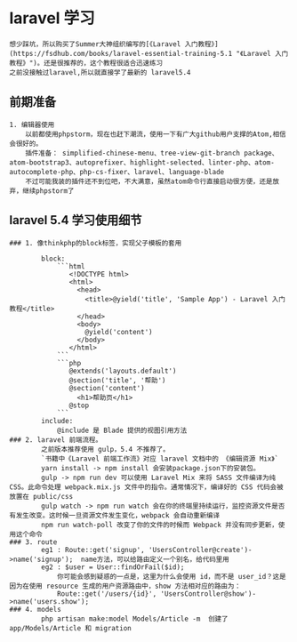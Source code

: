 # laravel 学习
    想少踩坑，所以购买了Summer大神组织编写的[《Laravel 入门教程》](https://fsdhub.com/books/laravel-essential-training-5.1 "《Laravel 入门教程》")。还是很推荐的，这个教程很适合迅速练习
    之前没接触过laravel,所以就直接学了最新的 laravel5.4
## 前期准备
    1. 编辑器使用
        以前都使用phpstorm，现在也赶下潮流，使用一下有广大github用户支撑的Atom,相信会很好的。
        插件准备： simplified-chinese-menu、tree-view-git-branch package、atom-bootstrap3、autoprefixer、highlight-selected、linter-php、atom-autocomplete-php、php-cs-fixer、laravel、language-blade
        不过可能我装的插件还不到位吧，不大满意，虽然atom命令行直接启动很方便，还是放弃，继续phpstorm了
## laravel 5.4 学习使用细节
    ### 1. 像thinkphp的block标签，实现父子模板的套用

            block:
                ```html
                   <!DOCTYPE html>
                   <html>
                     <head>
                       <title>@yield('title', 'Sample App') - Laravel 入门教程</title>
                     </head>
                     <body>
                       @yield('content')
                     </body>
                   </html>
                ```
                ```php
                   @extends('layouts.default')
                   @section('title', '帮助')
                   @section('content')
                     <h1>帮助页</h1>
                   @stop
                ```
            include:
                @include 是 Blade 提供的视图引用方法
    ### 2. laravel 前端流程。
            之前版本推荐使用 gulp，5.4 不推荐了。
            `书籍中《Laravel 前端工作流》对应 laravel 文档中的 《编辑资源 Mix》`
            yarn install -> npm install 会安装package.json下的安装包。
            gulp -> npm run dev 可以使用 Laravel Mix 来将 SASS 文件编译为纯 CSS。此命令处理 webpack.mix.js 文件中的指令。通常情况下，编译好的 CSS 代码会被放置在 public/css
            gulp watch -> npm run watch 会在你的终端里持续运行，监控资源文件是否有发生改变。这时候一旦资源文件发生变化，webpack 会自动重新编译
            npm run watch-poll 改变了你的文件的时候而 Webpack 并没有同步更新，使用这个命令
    ### 3. route
            eg1 : Route::get('signup', 'UsersController@create')->name('signup');  name方法，可以给路由定义一个别名，给代码里用
            eg2 : $user = User::findOrFail($id);
                你可能会感到疑惑的一点是，这里为什么会使用 id，而不是 user_id？这是因为在使用 resource 生成的用户资源路由中，show 方法相对应的路由为：
                Route::get('/users/{id}', 'UsersController@show')->name('users.show');
    ### 4. models
            php artisan make:model Models/Article -m  创建了 app/Models/Article 和 migration



